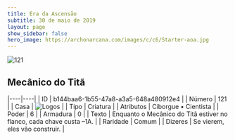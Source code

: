```yaml
---
title: Era da Ascensão
subtitle: 30 de maio de 2019
layout: page
show_sidebar: false
hero_image: https://archonarcana.com/images/c/c6/Starter-aoa.jpg
---
```


![121](https://cdn.keyforgegame.com/media/card_front/pt/435_121_7XJHXXJCCRVG_pt.png)

## Mecânico do Titã

|----|----|
| ID | b144baa6-1b55-47a8-a3a5-648a480912e4 |
| Número | 121 |
| Casa | ![Logos](https://archonarcana.com/images/thumb/c/ce/Logos.png/22px-Logos.png "Logos") |
| Tipo | Criatura |
| Atributos | Ciborgue • Cientista |
| Poder | 6 |
| Armadura | 0 |
| Texto | Enquanto o Mecânico do Titã estiver no flanco, cada chave custa –1A. |
| Raridade | Comum |
| Dizeres | Se vierem, eles vão construir. |